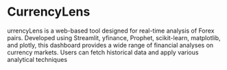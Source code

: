 # CurrencyLens
urrencyLens is a web-based tool designed for real-time analysis of Forex pairs. Developed using Streamlit, yfinance, Prophet, scikit-learn, matplotlib, and plotly, this dashboard provides a wide range of financial analyses on currency markets. Users can fetch historical data and apply various analytical techniques
